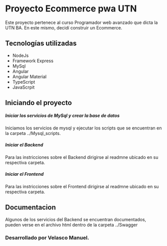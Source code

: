 # Proyecto Ecommerce pwa UTN
Este proyecto pertenece al curso Programador web avanzado que dicta la UTN BA. En este mismo, decidí construir un Ecommerce.
## Tecnologías utilizadas 
* NodeJs
* Framework Express
* MySql
* Angular
* Angular Material
* TypeScript
* JavaScrpit
## Iniciando el proyecto
##### Iniciar los servicios de MySql y crear la base de datos
Iniciamos los servicios de mysql y ejecutar los scripts que se encuentran en la carpeta ../Mysql_scripts.

##### Iniciar el Backend
Para las instricciones sobre el Backend dirigirse al readmne ubicado en su respectiva carpeta.

##### Iniciar el Frontend
Para las instricciones sobre el Frontend dirigirse al readmne ubicado en su respectiva carpeta.

## Documentacion

Algunos de los servicios del Backend se encuentran documentados, pueden verse en el archivo html dentro de la carpeta ../Swagger

### Desarrollado por Velasco Manuel. 